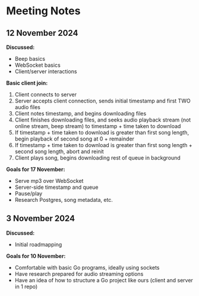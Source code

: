 # Meeting Notes 


## 12 November 2024
**Discussed:**
- Beep basics
- WebSocket basics
- Client/server interactions

**Basic client join:**
1. Client connects to server
2. Server accepts client connection, sends initial timestamp and first TWO audio files
3. Client notes timestamp, and begins downloading files
4. Client finishes downloading files, and seeks audio playback stream (not online stream, beep stream) to timestamp + time taken to download
5. If timestamp + time taken to download is greater than first song length, begin playback of second song at 0 + remainder
6. If timestamp + time taken to download is greater than first song length + second song length, abort and reinit
7. Client plays song, begins downloading rest of queue in background

**Goals for 17 November:**
- Serve mp3 over WebSocket
- Server-side timestamp and queue
- Pause/play
- Research Postgres, song metadata, etc.


## 3 November 2024
**Discussed:**
- Initial roadmapping

**Goals for 10 November:**
- Comfortable with basic Go programs, ideally using sockets 
- Have research prepared for audio streaming options
- Have an idea of how to structure a Go project like ours (client and server in 1 repo)
